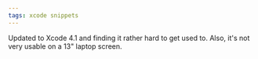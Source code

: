 ```yaml
---
tags: xcode snippets
---
```


Updated to Xcode 4.1 and finding it rather hard to get used to. Also, it's not very usable on a 13" laptop screen.
